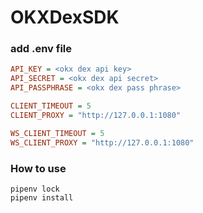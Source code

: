 # OKXDexSDK

### add .env file

```ini
API_KEY = <okx dex api key>
API_SECRET = <okx dex api secret>
API_PASSPHRASE = <okx dex pass phrase>

CLIENT_TIMEOUT = 5
CLIENT_PROXY = "http://127.0.0.1:1080"

WS_CLIENT_TIMEOUT = 5
WS_CLIENT_PROXY = "http://127.0.0.1:1080"
```

### How to use

```shell
pipenv lock
pipenv install
```